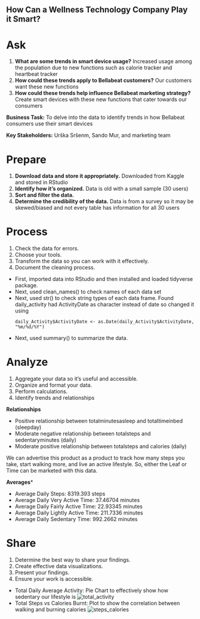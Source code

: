 ## How Can a Wellness Technology Company Play it Smart?

# Ask
1. **What are some trends in smart device usage?**
  Increased usage among the population due to new functions such as calorie tracker and heartbeat tracker
2. **How could these trends apply to Bellabeat customers?**
  Our customers want these new functions 
3. **How could these trends help influence Bellabeat marketing strategy?**
  Create smart devices with these new functions that cater towards our consumers

**Business Task:** To delve into the data to identify trends in how Bellabeat consumers use their smart devices

**Key Stakeholders:** Urška Sršenm, Sando Mur, and marketing team

# Prepare
1. **Download data and store it appropriately.**
Downloaded from Kaggle and stored in RStudio
2. **Identify how it’s organized.**
Data is old with a small sample (30 users)
3. **Sort and filter the data.** 
4. **Determine the credibility of the data.**
Data is from a survey so it may be skewed/biased and not every table has information for all 30 users

# Process
1. Check the data for errors.
2. Choose your tools.
3. Transform the data so you can work with it effectively.
4. Document the cleaning process.

- First, imported data into RStudio and then installed and loaded tidyverse package.
- Next, used clean_names() to check names of each data set
- Next, used str() to check string types of each data frame. Found daily_activity had ActivityDate as character instead of date so changed it using
  ```
  daily_Activity$ActivityDate <- as.Date(daily_Activity$ActivityDate, "%m/%d/%Y")
  ```
- Next, used summary() to summarize the data.

# Analyze
1. Aggregate your data so it’s useful and accessible.
2. Organize and format your data.
3. Perform calculations.
4. Identify trends and relationships

**Relationships**
- Positive relationship between totalminutesasleep and totaltimeinbed (sleepday)
- Moderate negative relationship between totalsteps and sedentaryminutes (daily)
- Moderate positive relationship between totalsteps and calories (daily)

We can advertise this product as a product to track how many steps you take, start walking more, and live an active lifestyle. So, either the Leaf or Time can be marketed with this data.

**Averages***
- Average Daily Steps: 8319.393 steps
- Average Daily Very Active Time: 37.46704 minutes
- Average Daily Fairly Active Time: 22.93345 minutes
- Average Daily Lightly Active Time: 211.7336 minutes
- Average Daily Sedentary Time: 992.2662 minutes

# Share
1. Determine the best way to share your findings.
2. Create effective data visualizations.
3. Present your findings.
4. Ensure your work is accessible.

- Total Daily Average Activity: Pie Chart to effectively show how sedentary our lifestyle is
![total_activity](https://github.com/aborse555/bellabeat_capstone/assets/116681133/5bddd18d-2303-4759-9c90-16ed103a3ec0)
- Total Steps vs Calories Burnt: Plot to show the correlation between walking and burning calories
![steps_calories](https://github.com/aborse555/bellabeat_capstone/assets/116681133/dc7ae8d9-6219-49ff-bf8d-c7a2cbb3c647)

